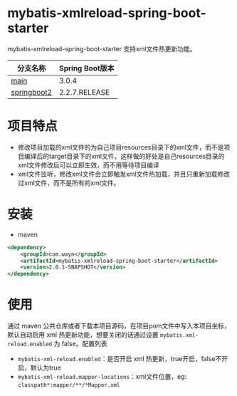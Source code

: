 # mybatis-xmlreload-spring-boot-starter
mybatis-xmlreload-spring-boot-starter 支持xml文件热更新功能。

| 分支名称                                                                                             | Spring Boot版本 |
|--------------------------------------------------------------------------------------------------|---------------|
| [main](https://github.com/wayn111/mybatis-xmlreload-spring-boot-starter)                         | 3.0.4         |
| [springboot2](https://github.com/wayn111/mybatis-xmlreload-spring-boot-starter/tree/springboot2) | 2.2.7.RELEASE 

# 项目特点
- 修改项目加载的xml文件的为自己项目resources目录下的xml文件，而不是项目编译后的target目录下的xml文件，这样做的好处是自己resources目录的xml文件修改后可以立即生效，而不用等待项目编译
- xml文件监听，修改xml文件会立即触发xml文件热加载，并且只重新加载修改过xml文件，而不是所有的xml文件。

# 安装
- maven
```xml
<dependency>
    <groupId>com.wayn</groupId>
    <artifactId>mybatis-xmlreload-spring-boot-starter</artifactId>
    <version>2.0.1-SNAPSHOT</version>
</dependency>
```

# 使用
通过 maven 公共仓库或者下载本项目源码，在项目pom文件中写入本项目坐标，默认自动启用 xml 热更新功能，想要关闭的话通过设置 `mybatis.xml-reload.enabled`
为 false。配置列表
- `mybatis-xml-reload.enabled`：是否开启 xml 热更新，true开启，false不开启，默认为true
- `mybatis-xml-reload.mapper-locations`：xml文件位置，eg: `classpath*:mapper/**/*Mapper.xml`

